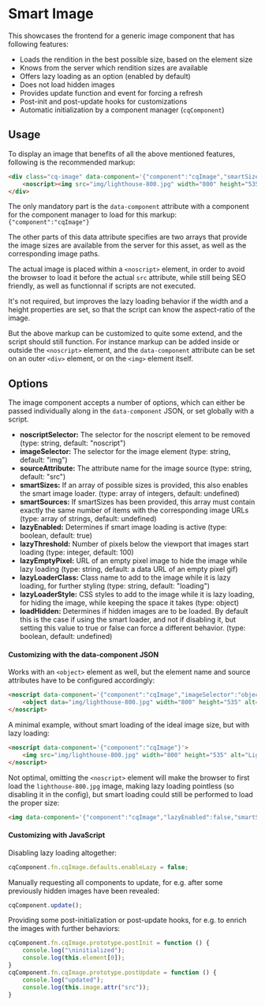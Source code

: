 # Smart Image

This showcases the frontend for a generic image component that has following features:

* Loads the rendition in the best possible size, based on the element size
* Knows from the server which rendition sizes are available
* Offers lazy loading as an option (enabled by default)
* Does not load hidden images
* Provides update function and event for forcing a refresh
* Post-init and post-update hooks for customizations
* Automatic initialization by a component manager (```cqComponent```)

## Usage

To display an image that benefits of all the above mentioned features, following is the recommended markup:
```html
<div class="cq-image" data-component='{"component":"cqImage","smartSizes":[100,200,400,800,1000,1400,1800],"smartSources":["img/lighthouse-100.jpg","img/lighthouse-200.jpg","img/lighthouse-400.jpg","img/lighthouse-800.jpg","img/lighthouse-1000.jpg","img/lighthouse-1400.jpg","img/lighthouse-1800.jpg"]}'>
    <noscript><img src="img/lighthouse-800.jpg" width="800" height="535" alt="Lighthouse"/></noscript>
</div>
```

The only mandatory part is the ```data-component``` attribute with a component for the component manager to load for this markup: ```{"component":"cqImage"}```

The other parts of this data attribute specifies are two arrays that provide the image sizes are available from the server for this asset, as well as the corresponding image paths.

The actual image is placed within a ```<noscript>``` element, in order to avoid the browser to load it before the actual ```src``` attribute, while still being SEO friendly, as well as functionnal if scripts are not executed.

It's not required, but improves the lazy loading behavior if the width and a height properties are set, so that the script can know the aspect-ratio of the image.

But the above markup can be customized to quite some extend, and the script should still function. For instance markup can be added inside or outside the ```<noscript>``` element, and the ```data-component``` attribute can be set on an outer ```<div>``` element, or on the ```<img>``` element itself.

## Options

The image component accepts a number of options, which can either be passed individually along in the ```data-component``` JSON, or set globally with a script.

* **noscriptSelector:** The selector for the noscript element to be removed (type: string, default: "noscript")
* **imageSelector:** The selector for the image element (type: string, default: "img")
* **sourceAttribute:** The attribute name for the image source (type: string, default: "src")
* **smartSizes:** If an array of possible sizes is provided, this also enables the smart image loader. (type: array of integers, default: undefined)
* **smartSources:** If smartSizes has been provided, this array must contain exactly the same number of items with the corresponding image URLs (type: array of strings, default: undefined)
* **lazyEnabled:** Determines if smart image loading is active (type: boolean, default: true)
* **lazyThreshold:** Number of pixels below the viewport that images start loading (type: integer, default: 100)
* **lazyEmptyPixel:** URL of an empty pixel image to hide the image while lazy loading (type: string, default: a data URL of an empty pixel gif)
* **lazyLoaderClass:** Class name to add to the image while it is lazy loading, for further styling (type: string, default: "loading")
* **lazyLoaderStyle:** CSS styles to add to the image while it is lazy loading, for hiding the image, while keeping the space it takes (type: object)
* **loadHidden:** Determines if hidden images are to be loaded. By default this is the case if using the smart loader, and not if disabling it, but setting this value to true or false can force a different behavior. (type: boolean, default: undefined)

#### Customizing with the data-component JSON

Works with an ```<object>``` element as well, but the element name and source attributes have to be configured accordingly:
```html
<noscript data-component='{"component":"cqImage","imageSelector":"object","sourceAttribute":"data","smartSizes":[100,200,400,800,1000,1400,1800],"smartSources":["img/lighthouse-100.jpg","img/lighthouse-200.jpg","img/lighthouse-400.jpg","img/lighthouse-800.jpg","img/lighthouse-1000.jpg","img/lighthouse-1400.jpg","img/lighthouse-1800.jpg"]}'>
    <object data="img/lighthouse-800.jpg" width="800" height="535" alt="Lighthouse"></object>
</noscript>
```

A minimal example, without smart loading of the ideal image size, but with lazy loading:
```html
<noscript data-component='{"component":"cqImage"}'>
    <img src="img/lighthouse-800.jpg" width="800" height="535" alt="Lighthouse"/>
</noscript>
```

Not optimal, omitting the ```<noscript>``` element will make the browser to first load the ```lighthouse-800.jpg``` image, making lazy loading pointless (so disabling it in the config), but smart loading could still be performed to load the proper size:
```html
<img data-component='{"component":"cqImage","lazyEnabled":false,"smartSizes":[100,200,400,800,1000,1400,1800],"smartSources":["img/lighthouse-100.jpg","img/lighthouse-200.jpg","img/lighthouse-400.jpg","img/lighthouse-800.jpg","img/lighthouse-1000.jpg","img/lighthouse-1400.jpg","img/lighthouse-1800.jpg"]}' src="img/lighthouse-800.jpg" width="800" height="535" alt="Lighthouse"/>
```

#### Customizing with JavaScript

Disabling lazy loading altogether:
```javascript
cqComponent.fn.cqImage.defaults.enableLazy = false;
```

Manually requesting all components to update, for e.g. after some previously hidden images have been revealed:
```javascript
cqComponent.update();
```

Providing some post-initialization or post-update hooks, for e.g. to enrich the images with further behaviors:
```javascript
cqComponent.fn.cqImage.prototype.postInit = function () {
    console.log("\ninitialized");
    console.log(this.element[0]);
}
cqComponent.fn.cqImage.prototype.postUpdate = function () {
    console.log("updated");
    console.log(this.image.attr("src"));
}
```
